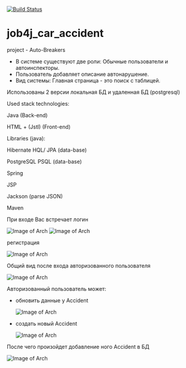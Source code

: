 [![Build Status](https://app.travis-ci.com/SlartiBartFast-art/job4j_car_accident.svg?branch=main)](https://app.travis-ci.com/SlartiBartFast-art/job4j_car_accident)

# job4j_car_accident
project - Auto-Breakers

- В системе существуют две роли:
  Обычные пользователи и автоинспекторы.
- Пользователь добавляет описание автонарушение.
- Вид системы:
  Главная страница - это поиск с таблицей.

Использованы 2 версии локальная  БД и удаленная БД (postgresql)

Used stack technologies:

Java (Back-end)

HTML + (Jstl) (Front-end)

Libraries (java):

Hibernate HQL/ JPA (data-base)

PostgreSQL PSQL (data-base)

Spring

JSP

Jackson (parse JSON)

Maven

При входе Вас встречает логин

![Image of Arch](https://github.com/SlartiBartFast-art/job4j_car_accident/blob/main/image/Screenshot_15.jpg)
![Image of Arch](https://github.com/SlartiBartFast-art/job4j_car_accident/blob/main/image/Screenshot_17.jpg)

регистрация

![Image of Arch](https://github.com/SlartiBartFast-art/job4j_car_accident/blob/main/image/Screenshot_16.jpg)

Общий вид после входа авторизованного пользователя

![Image of Arch](https://github.com/SlartiBartFast-art/job4j_car_accident/blob/main/image/Screenshot_18.jpg)

Авторизованный пользователь может:
- обновить данные у Accident
  
  ![Image of Arch](https://github.com/SlartiBartFast-art/job4j_car_accident/blob/main/image/Screenshot_19.jpg)
- создать новый Accident
  
  ![Image of Arch](https://github.com/SlartiBartFast-art/job4j_car_accident/blob/main/image/Screenshot_20.jpg)
    
После чего произойдет добавление ного Accident в БД

   ![Image of Arch](https://github.com/SlartiBartFast-art/job4j_car_accident/blob/main/image/Screenshot_21.jpg)




